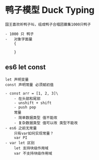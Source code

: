 #   鸭子模型 Duck Typing 

    国王喜欢听鸭子叫，组成鸭子合唱团募集1000只鸭子

    - 1000 只 鸭子
    -   对象字面量
        {

        }

## es6 let const
    let 声明变量
    const 声明常量 必须赋初值

    - const arr = [1, 2, 3]\
        - 在头部和尾部
        - unshift + shift
        - push pop
        常量
        - 简单数据类型 值不能改
        - 复杂数据类型 值可以改 类型不能改
    - es6 之前无常量
        只有var如何实现常量？
        var PI  
    - var let 区别
        let 支持块级作用域
        var 不支持块级作用域